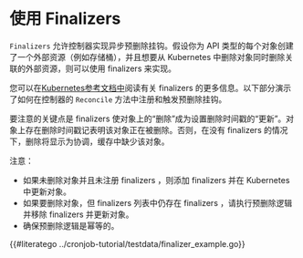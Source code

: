 # 使用 Finalizers

`Finalizers` 允许控制器实现异步预删除挂钩。假设你为 API 类型的每个对象创建了一个外部资源（例如存储桶），并且想要从 Kubernetes 中删除对象同时删除关联的外部资源，则可以使用 finalizers 来实现。

您可以在[Kubernetes参考文档中](https://kubernetes.io/docs/tasks/extend-kubernetes/custom-resources/custom-resource-definitions/#finalizers)阅读有关 finalizers 的更多信息。以下部分演示了如何在控制器的 `Reconcile` 方法中注册和触发预删除挂钩。

要注意的关键点是 finalizers 使对象上的“删除”成为设置删除时间戳的“更新”。对象上存在删除时间戳记表明该对象正在被删除。否则，在没有 finalizers 的情况下，删除将显示为协调，缓存中缺少该对象。

注意：
- 如果未删除对象并且未注册 finalizers ，则添加 finalizers 并在 Kubernetes 中更新对象。
- 如果要删除对象，但 finalizers 列表中仍存在 finalizers ，请执行预删除逻辑并移除 finalizers 并更新对象。
- 确保预删除逻辑是幂等的。

{{#literatego ../cronjob-tutorial/testdata/finalizer_example.go}}

